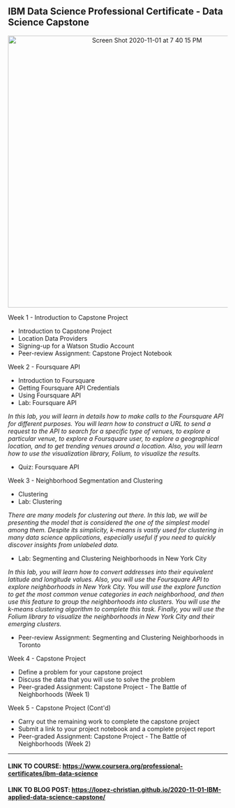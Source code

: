## <div class="text-align-center">IBM Data Science Professional Certificate - Data Science Capstone</div>

<p align="center">
<img width="622" alt="Screen Shot 2020-11-01 at 7 40 15 PM" src="https://user-images.githubusercontent.com/53641091/97827787-2064d900-1c7a-11eb-8f69-42e6ac47c367.png">
</p>

Week 1 - Introduction to Capstone Project
* Introduction to Capstone Project
* Location Data Providers
* Signing-up for a Watson Studio Account
* Peer-review Assignment: Capstone Project Notebook

Week 2 - Foursquare API
* Introduction to Foursquare
* Getting Foursquare API Credentials
* Using Foursquare API
* Lab: Foursquare API

*In this lab, you will learn in details how to make calls to the Foursquare API for different purposes. You will learn how to construct a URL to send a request to the API to search for a specific type of venues, to explore a particular venue, to explore a Foursquare user, to explore a geographical location, and to get trending venues around a location. Also, you will learn how to use the visualization library, Folium, to visualize the results.*

* Quiz: Foursquare API

Week 3 - Neighborhood Segmentation and Clustering
* Clustering
* Lab: Clustering

*There are many models for clustering out there. In this lab, we will be presenting the model that is considered the one of the simplest model among them. Despite its simplicity, k-means is vastly used for clustering in many data science applications, especially useful if you need to quickly discover insights from unlabeled data.*

* Lab: Segmenting and Clustering Neighborhoods in New York City

*In this lab, you will learn how to convert addresses into their equivalent latitude and longitude values. Also, you will use the Foursquare API to explore neighborhoods in New York City. You will use the explore function to get the most common venue categories in each neighborhood, and then use this feature to group the neighborhoods into clusters. You will use the k-means clustering algorithm to complete this task. Finally, you will use the Folium library to visualize the neighborhoods in New York City and their emerging clusters.*

* Peer-review Assignment: Segmenting and Clustering Neighborhoods in Toronto

Week 4 - Capstone Project
* Define a problem for your capstone project
* Discuss the data that you will use to solve the problem
* Peer-graded Assignment: Capstone Project - The Battle of Neighborhoods (Week 1)

Week 5 - Capstone Project (Cont'd)
* Carry out the remaining work to complete the capstone project
* Submit a link to your project notebook and a complete project report
* Peer-graded Assignment: Capstone Project - The Battle of Neighborhoods (Week 2)

___

#### LINK TO COURSE: https://www.coursera.org/professional-certificates/ibm-data-science
#### LINK TO BLOG POST: https://lopez-christian.github.io/2020-11-01-IBM-applied-data-science-capstone/
